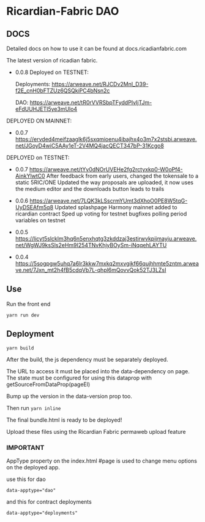 # Ricardian-Fabric DAO

## DOCS

Detailed docs on how to use it can be found at docs.ricadianfabric.com

The latest version of ricadian fabric.

- 0.0.8 Deployed on TESTNET:

  Deployments: https://arweave.net/RJCDv2Mnl_D39-f2E_cnH0bFTZUz6QSQkiPC4bNsn2c

  DAO: https://arweave.net/tR0rVVRSbpTFyddPIvIjTJm-eFdUUHJETI5ye3mUlo4

DEPLOYED ON MAINNET:

- 0.0.7 https://ervded4meifzaaglk6j5sxqmioenu4ibajhx4o3m7x2stsbi.arweave.net/JGoyD4wiC5AAy1eT-2V4MQ4jacQECT347bP-31Kcgo8

DEPLOYED on TESTNET:

- 0.0.7 https://arweave.net/tYv0dNOrUVEHe2fg2rctyxkp0-W0oPf4-AinkYlwtC0
  After feedback from early users, changed the tokensale to a static 5RIC/ONE
  Updated the way proposals are uploaded, it now uses the medium editor and the downloads button leads to trails

- 0.0.6 https://arweave.net/7LQK3kLSscrmYUmt3dXhoO0PE8W5tqG-UyDSEAfm5q8
  Updated splashpage
  Harmony mainnet added to ricardian contract
  Sped up voting for testnet
  bugfixes
  polling period variables on testnet

- 0.0.5 https://licyt5slcklm3hq6n5enxhqtg3zkddzaj3estirwvkpijmayju.arweave.net/WgWJ9ksSls2eHm9I254TNvKhjyBOySm-iNqqehLAYTU
- 0.0.4 https://5sogpgw5uhq7a6lr3kkw7mxkq2mxvgikf66qujhhmte5zntm.arweave.net/7Jxn_mt2h4fB5cdqVb7L-qhpl6mQovvQok52TJ3LZsI

## Use

Run the front end

`yarn run dev`

## Deployment

`yarn build`

After the build, the js dependency must be separately deployed.

The URL to access it must be placed into the data-dependency on page.
The state must be configured for using this dataprop with getSourceFromDataProp(pageEl)

Bump up the version in the data-version prop too.

Then run `yarn inline`

The final bundle.html is ready to be deployed!

Upload these files using the Ricardian Fabric permaweb upload feature

### IMPORTANT

AppType property on the index.html #page is used to change menu options on the deployed app.

use this for dao

    data-apptype="dao"

and this for contract deployments

    data-apptype="deployments"
